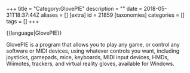 +++
title = "Category:GlovePIE"
description = ""
date = 2018-05-31T18:37:44Z
aliases = []
[extra]
id = 21859
[taxonomies]
categories = []
tags = []
+++

{{language|GlovePIE}}

GlovePIE is a program that allows you to play any game, or control any software or MIDI devices, using whatever controls you want, including joysticks, gamepads, mice, keyboards, MIDI input devices, HMDs, Wiimotes, trackers, and virtual reality gloves, available for Windows.
